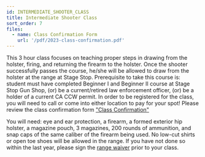 ```yaml
---
id: INTERMEDIATE_SHOOTER_CLASS
title: Intermediate Shooter Class
sort_order: 7
files:
  - name: Class Confirmation Form
    url: '/pdf/2023-class-confirmation.pdf'
---
```

This 3 hour class focuses on teaching proper steps in drawing from the holster, firing, and returning the firearm to the holster. Once the shooter successfully passes the course, he/she will be allowed to draw from the holster at the range at Stage Stop. Prerequisite to take this course is: student must have completed Beginner I and Beginner II course at Stage Stop Gun Shop, (or) be a current/retired law enforcement officer, (or) be a holder of a current CA CCW permit. In order to be registered for the class, you will need to call or come into either location to pay for your spot!
Please review the class confirmation form ["Class Confirmation"](/pdf/2023-class-confirmation.pdf)

You will need: eye and ear protection, a firearm, a formed exterior hip holster, a magazine pouch, 3 magazines, 200 rounds of ammunition, and snap caps of the same caliber of the firearm being used.  No low-cut shirts or open toe shoes will be allowed in the range. 
If you have not done so within the last year, please sign the [range waiver](http://www.smartwaiver.com/v/stagestopgunshop) prior to your class. 